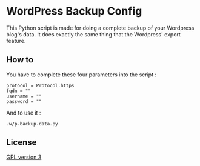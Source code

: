 # WordPress Backup Config

This Python script is made for doing a complete backup of your Wordpress blog's data. It does exactly the same thing that the Wordpress' export feature.

## How to

You have to complete these four parameters into the script :

    protocol = Protocol.https
    fqdn = ""
    username = ""
    password = ""

And to use it :

    .w/p-backup-data.py

## License

[GPL version 3][1]

  [1]: https://www.gnu.org/licenses/gpl.txt "GPL version 3"

